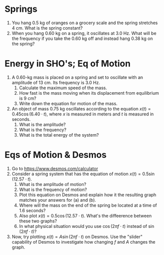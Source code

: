 Springs
===

1. You hang 0.5 kg of oranges on a grocery scale and the spring stretches 4 cm.  What is  the spring constant?
2. When you hang 0.60 kg on a spring, it oscillates at 3.0 Hz.  What will be the frequency if you take the 0.60 kg off and instead hang 0.38 kg on the spring?

Energy in SHO's; Eq of Motion
===

1. A 0.60-kg mass is placed on a spring and set to oscillate with an amplitude of 13 cm.  Its frequency is 3.0 Hz.
	1. Calculate the maximum speed of the mass.
	2. How fast is the mass moving when its displacement from equilibrium is 9 cm?
	3. Write down the equation for motion of the mass.
2. An object of mass 0.75 kg oscillates according to the equation $x(t)=0.45\cos(6.40 \cdot t)$, where $x$ is measured in meters and $t$ is measured in seconds.
	1. What is the amplitude?
	2. What is the frequency?
	3. What is the total energy of the system?

Eqs of Motion & Desmos
===
  
1. Go to <https://www.desmos.com/calculator>  
2. Consider a spring system that has the equation of motion $x(t)=0.5 \sin(12.57\cdot t)$.  
	1. What is the amplitude of motion?  
	2. What is the frequency of motion?  
	3. Plot this equation on Desmos and explain how it the resulting graph matches your answers for (a) and (b).  
	4. Where will the mass on the end of the spring be located at a time of 1.6 seconds?  
	5. Also plot $x(t)=0.5 \cos(12.57\cdot t)$.  What's the diffeerence between these two graphs?  
	6. In what physical situation would you use $\cos(2\pi f \cdot t)$ instead of $\sin(2\pi f \cdot t)$?  
3. Now, try plotting $x(t)=A\sin(2\pi f \cdot t)$ on Desmos.  Use the "slider" capability of Desmos to investigate how changing $f$ and $A$ changes the graph.
<!--stackedit_data:
eyJoaXN0b3J5IjpbLTQ4NTU2NTYxNF19
-->